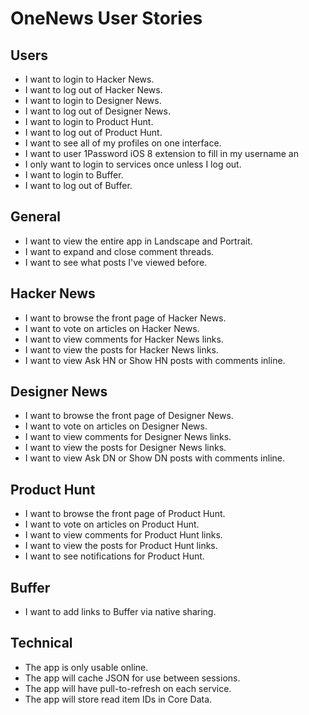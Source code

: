 # OneNews User Stories

## Users

- I want to login to Hacker News.
- I want to log out of Hacker News.
- I want to login to Designer News.
- I want to log out of Designer News.
- I want to login to Product Hunt.
- I want to log out of Product Hunt.
- I want to see all of my profiles on one interface.
- I want to user 1Password iOS 8 extension to fill in my username an
- I only want to login to services once unless I log out.
- I want to login to Buffer.
- I want to log out of Buffer.

## General

- I want to view the entire app in Landscape and Portrait.
- I want to expand and close comment threads.
- I want to see what posts I've viewed before.

## Hacker News

- I want to browse the front page of Hacker News.
- I want to vote on articles on Hacker News.
- I want to view comments for Hacker News links.
- I want to view the posts for Hacker News links.
- I want to view Ask HN or Show HN posts with comments inline.

## Designer News

- I want to browse the front page of Designer News.
- I want to vote on articles on Designer News.
- I want to view comments for Designer News links.
- I want to view the posts for Designer News links.
- I want to view Ask DN or Show DN posts with comments inline.

## Product Hunt

- I want to browse the front page of Product Hunt.
- I want to vote on articles on Product Hunt.
- I want to view comments for Product Hunt links.
- I want to view the posts for Product Hunt links.
- I want to see notifications for Product Hunt.

## Buffer

- I want to add links to Buffer via native sharing.

## Technical

- The app is only usable online.
- The app will cache JSON for use between sessions.
- The app will have pull-to-refresh on each service.
- The app will store read item IDs in Core Data.
